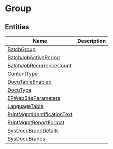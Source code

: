 
# Group


## Entities

|Name|Description|
|---|---|
|[BatchGroup](BatchGroup.cdm.json)||
|[BatchJobActivePeriod](BatchJobActivePeriod.cdm.json)||
|[BatchJobRecurrenceCount](BatchJobRecurrenceCount.cdm.json)||
|[ContentType](ContentType.cdm.json)||
|[DocuTableEnabled](DocuTableEnabled.cdm.json)||
|[DocuType](DocuType.cdm.json)||
|[EPWebSiteParameters](EPWebSiteParameters.cdm.json)||
|[LanguageTable](LanguageTable.cdm.json)||
|[PrintMgmtIdentificationText](PrintMgmtIdentificationText.cdm.json)||
|[PrintMgmtReportFormat](PrintMgmtReportFormat.cdm.json)||
|[SysDocuBrandDetails](SysDocuBrandDetails.cdm.json)||
|[SysDocuBrands](SysDocuBrands.cdm.json)||
